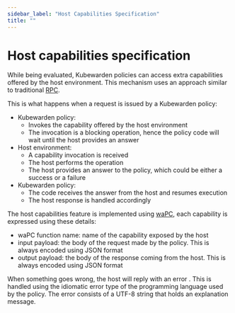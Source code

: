 ```yaml
---
sidebar_label: "Host Capabilities Specification"
title: ""
---
```


<head>
  <link rel="canonical" href="https://docs.kubewarden.io/writing-policies/spec/host-capabilities/intro-host-capabilities"/>
</head>

# Host capabilities specification

While being evaluated, Kubewarden policies can access extra capabilities offered
by the host environment.
This mechanism uses an approach similar to traditional [RPC](https://en.wikipedia.org/wiki/Remote_procedure_call).

This is what happens when a request is issued by a Kubewarden policy:

* Kubewarden policy:
  * Invokes the capability offered by the host environment
  * The invocation is a blocking operation, hence the policy code will wait until the
  host provides an answer
* Host environment:
  * A capability invocation is received
  * The host performs the operation
  * The host provides an answer to the policy, which could be either a success or a
  failure
* Kubewarden policy:
  * The code receives the answer from the host and resumes execution
  * The host response is handled accordingly


The host capabilities feature is implemented using [waPC](https://wapc.io/),
each capability is expressed using these details:

* waPC function name: name of the capability exposed by the host
* input payload: the body of the request made by the policy. This is always
  encoded using JSON format
* output payload: the body of the response coming from the host. This is
  always encoded using JSON format

When something goes wrong, the host will reply with an error . This is handled
using the idiomatic error type of the programming language used by the policy.
The error consists of a UTF-8 string that holds an explanation message.
